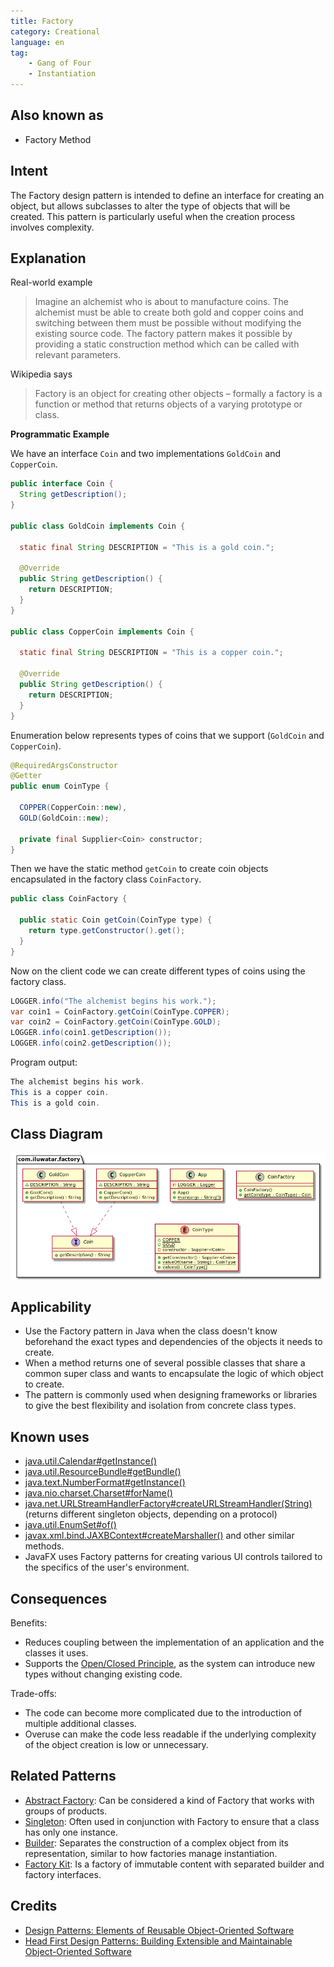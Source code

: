 ```yaml
---
title: Factory
category: Creational
language: en
tag:
    - Gang of Four
    - Instantiation
---
```


## Also known as

* Factory Method

## Intent

The Factory design pattern is intended to define an interface for creating an object, but allows subclasses to alter the type of objects that will be created. This pattern is particularly useful when the creation process involves complexity.

## Explanation

Real-world example

> Imagine an alchemist who is about to manufacture coins. The alchemist must be able to create both gold and copper coins and switching between them must be possible without modifying the existing source code. The factory pattern makes it possible by providing a static construction method which can be called with relevant parameters.

Wikipedia says

> Factory is an object for creating other objects – formally a factory is a function or method that returns objects of a varying prototype or class.

**Programmatic Example**

We have an interface `Coin` and two implementations `GoldCoin` and `CopperCoin`.

```java
public interface Coin {
  String getDescription();
}

public class GoldCoin implements Coin {

  static final String DESCRIPTION = "This is a gold coin.";

  @Override
  public String getDescription() {
    return DESCRIPTION;
  }
}

public class CopperCoin implements Coin {
   
  static final String DESCRIPTION = "This is a copper coin.";

  @Override
  public String getDescription() {
    return DESCRIPTION;
  }
}
```

Enumeration below represents types of coins that we support (`GoldCoin` and `CopperCoin`).

```java
@RequiredArgsConstructor
@Getter
public enum CoinType {

  COPPER(CopperCoin::new),
  GOLD(GoldCoin::new);

  private final Supplier<Coin> constructor;
}
```

Then we have the static method `getCoin` to create coin objects encapsulated in the factory class `CoinFactory`.

```java
public class CoinFactory {

  public static Coin getCoin(CoinType type) {
    return type.getConstructor().get();
  }
}
```

Now on the client code we can create different types of coins using the factory class.

```java
LOGGER.info("The alchemist begins his work.");
var coin1 = CoinFactory.getCoin(CoinType.COPPER);
var coin2 = CoinFactory.getCoin(CoinType.GOLD);
LOGGER.info(coin1.getDescription());
LOGGER.info(coin2.getDescription());
```

Program output:

```java
The alchemist begins his work.
This is a copper coin.
This is a gold coin.
```

## Class Diagram

![alt text](./etc/factory.urm.png "Factory pattern class diagram")

## Applicability

* Use the Factory pattern in Java when the class doesn't know beforehand the exact types and dependencies of the objects it needs to create.
* When a method returns one of several possible classes that share a common super class and wants to encapsulate the logic of which object to create.
* The pattern is commonly used when designing frameworks or libraries to give the best flexibility and isolation from concrete class types.

## Known uses

* [java.util.Calendar#getInstance()](https://docs.oracle.com/javase/8/docs/api/java/util/Calendar.html#getInstance--)
* [java.util.ResourceBundle#getBundle()](https://docs.oracle.com/javase/8/docs/api/java/util/ResourceBundle.html#getBundle-java.lang.String-)
* [java.text.NumberFormat#getInstance()](https://docs.oracle.com/javase/8/docs/api/java/text/NumberFormat.html#getInstance--)
* [java.nio.charset.Charset#forName()](https://docs.oracle.com/javase/8/docs/api/java/nio/charset/Charset.html#forName-java.lang.String-)
* [java.net.URLStreamHandlerFactory#createURLStreamHandler(String)](https://docs.oracle.com/javase/8/docs/api/java/net/URLStreamHandlerFactory.html) (returns different singleton objects, depending on a protocol)
* [java.util.EnumSet#of()](https://docs.oracle.com/javase/8/docs/api/java/util/EnumSet.html#of(E))
* [javax.xml.bind.JAXBContext#createMarshaller()](https://docs.oracle.com/javase/8/docs/api/javax/xml/bind/JAXBContext.html#createMarshaller--) and other similar methods.
* JavaFX uses Factory patterns for creating various UI controls tailored to the specifics of the user's environment.

## Consequences

Benefits:

* Reduces coupling between the implementation of an application and the classes it uses.
* Supports the [Open/Closed Principle](https://java-design-patterns.com/principles/#open-closed-principle), as the system can introduce new types without changing existing code.

Trade-offs:

* The code can become more complicated due to the introduction of multiple additional classes.
* Overuse can make the code less readable if the underlying complexity of the object creation is low or unnecessary.

## Related Patterns

* [Abstract Factory](https://java-design-patterns.com/patterns/abstract-factory/): Can be considered a kind of Factory that works with groups of products.
* [Singleton](https://java-design-patterns.com/patterns/singleton/): Often used in conjunction with Factory to ensure that a class has only one instance.
* [Builder](https://java-design-patterns.com/patterns/builder/): Separates the construction of a complex object from its representation, similar to how factories manage instantiation.
* [Factory Kit](https://java-design-patterns.com/patterns/factory-kit/): Is a factory of immutable content with separated builder and factory interfaces.

## Credits

* [Design Patterns: Elements of Reusable Object-Oriented Software](https://amzn.to/3w0Rk5y)
* [Head First Design Patterns: Building Extensible and Maintainable Object-Oriented Software](https://amzn.to/3UpTLrG)
